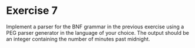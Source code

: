 # Exercise 7 

Implement a parser for the BNF grammar in the previous
exercise using a PEG parser generator in the language of your
choice. The output should be an integer containing the number
of minutes past midnight.